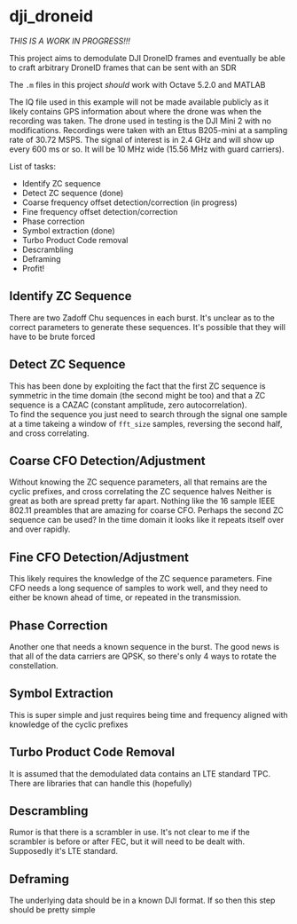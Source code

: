 # dji_droneid

*THIS IS A WORK IN PROGRESS!!!*

This project aims to demodulate DJI DroneID frames and eventually be able to craft arbitrary DroneID frames that can be sent with an SDR

The `.m` files in this project *should* work with Octave 5.2.0 and MATLAB

The IQ file used in this example will not be made available publicly as it likely contains GPS information about where the drone was when the recording was taken.  The drone used in testing is the DJI Mini 2 with no modifications.  Recordings were taken with an Ettus B205-mini at a sampling rate of 30.72 MSPS.  The signal of interest is in 2.4 GHz and will show up every 600 ms or so.  It will be 10 MHz wide (15.56 MHz with guard carriers).  

List of tasks:
 - Identify ZC sequence
 - Detect ZC sequence (done)
 - Coarse frequency offset detection/correction (in progress)
 - Fine frequency offset detection/correction
 - Phase correction
 - Symbol extraction (done)
 - Turbo Product Code removal
 - Descrambling
 - Deframing
 - Profit!

## Identify ZC Sequence
There are two Zadoff Chu sequences in each burst.  It's unclear as to the correct parameters to generate these sequences.  It's possible that they will have to be brute forced

## Detect ZC Sequence
This has been done by exploiting the fact that the first ZC sequence is symmetric in the time domain (the second might be too) and that a ZC sequence is a CAZAC (constant amplitude, zero autocorrelation).  
To find the sequence you just need to search through the signal one sample at a time takeing a window of `fft_size` samples, reversing the second half, and cross correlating.

## Coarse CFO Detection/Adjustment
Without knowing the ZC sequence parameters, all that remains are the cyclic prefixes, and cross correlating the ZC sequence halves
Neither is great as both are spread pretty far apart.  Nothing like the 16 sample IEEE 802.11 preambles that are amazing for coarse CFO.  Perhaps the second ZC sequence can be used?  In the time domain it looks like it repeats itself over and over rapidly.

## Fine CFO Detection/Adjustment
This likely requires the knowledge of the ZC sequence parameters.  Fine CFO needs a long sequence of samples to work well, and they need to either be known ahead of time, or repeated in the transmission.

## Phase Correction
Another one that needs a known sequence in the burst.  The good news is that all of the data carriers are QPSK, so there's only 4 ways to rotate the constellation.

## Symbol Extraction
This is super simple and just requires being time and frequency aligned with knowledge of the cyclic prefixes

## Turbo Product Code Removal
It is assumed that the demodulated data contains an LTE standard TPC.  There are libraries that can handle this (hopefully)

## Descrambling
Rumor is that there is a scrambler in use.  It's not clear to me if the scrambler is before or after FEC, but it will need to be dealt with.  Supposedly it's LTE standard.

## Deframing
The underlying data should be in a known DJI format.  If so then this step should be pretty simple

